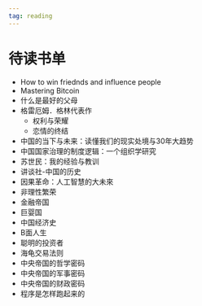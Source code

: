 ```yaml
---
tag: reading
---
```


# 待读书单

- How to win friednds and influence people 
- Mastering Bitcoin 
- 什么是最好的父母
- 格雷厄姆．格林代表作 
  - 权利与荣耀
  - 恋情的终结
- 中国的当下与未来：读懂我们的现实处境与30年大趋势 
- 中国国家治理的制度逻辑：一个组织学研究 
- 苏世民：我的经验与教训 
- 讲谈社-中国的历史 
- 因果革命：人工智慧的大未來
- 非理性繁荣
- 金融帝国
- 巨婴国
- 中国经济史
- B面人生
- 聪明的投资者
- 海龟交易法则
- 中央帝国的哲学密码
- 中央帝国的军事密码
- 中央帝国的财政密码
- 程序是怎样跑起来的

